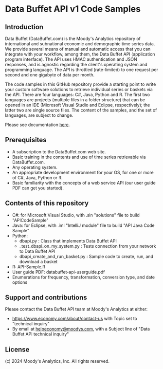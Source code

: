 # Data Buffet API v1 Code Samples

## Introduction

Data Buffet (DataBuffet.com) is the Moody's Analytics repository of international and subnational economic and demographic time series data. We provide several means of manual and automatic access that you can integrate with your workflow, among them, the Data Buffet API (application program interface). The API uses HMAC authentication and JSON responses, and is agnostic regarding the client's operating system and programming language. The API is throttled (rate-limited) to one request per second and one gigabyte of data per month.

The code samples in this GitHub repository provide a starting point to write your custom software solutions to retrieve individual series or baskets via the API. There are four languages: C#, Java, Python and R. The first two languages are projects (multiple files in a folder structure) that can be opened in an IDE (Microsoft Visual Studio and Eclipse, respectively); the latter two are single source files. The content of the samples, and the set of languages, are subject to change.

Please see documentation [here](https://github.com/moodysanalytics/databuffet.api.codesamples/blob/master/databuffet-api-userguide.pdf).


## Prerequisites

* A subscription to the DataBuffet.com web site.
* Basic training in the contents and use of time series retrievable via DataBuffet.com.
* Any operating system.
* An appropriate development environment for your OS, for one or more of C#, Java, Python or R.
* Basic familiarity with the concepts of a web service API (our user guide PDF can get you started).

## Contents of this repository

* C#: for Microsoft Visual Studio, with .sln "solutions" file to build "APICodeSample"
* Java: for Eclipse, with .iml "IntelliJ module" file to build "API Java Code Sample"
* Python: 
  * dbapi.py : Class that implements Data Buffet API
  * _test_dbapi_on_my_system.py : Tests connection from your network to Data Buffet API
  * dbapi_create_and_run_basket.py : Sample code to create, run, and download a basket
* R: API-Sample.R
* User guide PDF: databuffet-api-userguide.pdf
* Enumerations for frequency, transformation, conversion type, and date options

## Support and contributions

Please contact the Data Buffet API team at Moody's Analytics at either:
* https://www.economy.com/about/contact-us with Topic set to "technical inquiry"
* By email at helpeconomy@moodys.com, with a Subject line of "Data Buffet API technical inquiry"

## License

(c) 2024 Moody's Analytics, Inc. All rights reserved.
